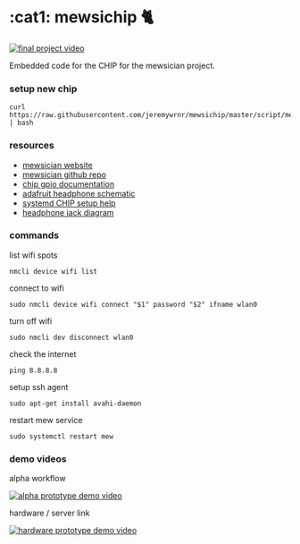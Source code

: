 :cat1: mewsichip :cat2:
=======================

[![final project video](http://img.youtube.com/vi/hWpbkYcAkbg/0.jpg)](http://www.youtube.com/watch?v=hWpbkYcAkbg)

Embedded code for the CHIP for the mewsician project.


### setup new chip

    curl https://raw.githubusercontent.com/jeremywrnr/mewsichip/master/script/mewsetup.sh | bash


### resources

- [mewsician website](https://github.com/jeremywrnr/mewsichip)
- [mewsician github repo](https://github.com/radiolarian/mewsician)
- [chip gpio documentation](http://docs.getchip.com/chip.html#physical-connectors)
- [adafruit headphone schematic](https://cdn-shop.adafruit.com/product-files/1699/STX3120.pdf)
- [systemd CHIP setup help](https://github.com/fordsfords/blink)
- [headphone jack diagram](http://www.cablechick.com.au/resources/image/trrs-diagram2.jpg)


### commands

list wifi spots

    nmcli device wifi list

connect to wifi

    sudo nmcli device wifi connect "$1" password "$2" ifname wlan0

turn off wifi

    sudo nmcli dev disconnect wlan0

check the internet

    ping 8.8.8.8

setup ssh agent

    sudo apt-get install avahi-daemon

restart mew service

    sudo systemctl restart mew


### demo videos

alpha workflow

[![alpha prototype demo video](http://img.youtube.com/vi/-4KjWFd3zv4/0.jpg)](http://www.youtube.com/watch?v=-4KjWFd3zv4)

hardware / server link

[![hardware prototype demo video](http://img.youtube.com/vi/5e9CuM0uRTQ/0.jpg)](http://www.youtube.com/watch?v=5e9CuM0uRTQ)


